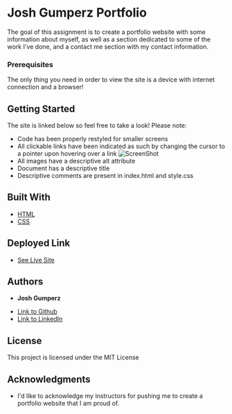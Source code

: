 # Josh Gumperz Portfolio

The goal of this assignment is to create a portfolio website with some information about myself, as well as a section dedicated to some of the work I've done, and a contact me section with my contact information.

### Prerequisites

The only thing you need in order to view the site is a device with internet connection and a browser!

## Getting Started

The site is linked below so feel free to take a look! Please note:
- Code has been properly restyled for smaller screens
- All clickable links have been indicated as such by changing the cursor to a pointer upon hovering over a link ![ScreenShot](.assets/images/screenshot_33.png)
- All images have a descriptive alt attribute
- Document has a descriptive title
- Descriptive comments are present in index.html and style.css

## Built With

* [HTML](https://developer.mozilla.org/en-US/docs/Web/HTML)
* [CSS](https://developer.mozilla.org/en-US/docs/Web/CSS)

## Deployed Link

* [See Live Site](https://joshgumperz.github.io/Josh-Gumperz-Portfolio/)


## Authors

* **Josh Gumperz** 

- [Link to Github](https://github.com/JoshGumperz)
- [Link to LinkedIn](https://www.linkedin.com/in/josh-gumperz-8706a8185/)

## License

This project is licensed under the MIT License 

## Acknowledgments

* I'd like to acknowledge my instructors for pushing me to create a portfolio website that I am proud of.